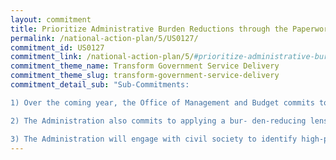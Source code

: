```yaml
---
layout: commitment
title: Prioritize Administrative Burden Reductions through the Paperwork Reduction Act
permalink: /national-action-plan/5/US0127/
commitment_id: US0127
commitment_link: /national-action-plan/5/#prioritize-administrative-burden-reductions-through-the-paperwork-reduction-act
commitment_theme_name: Transform Government Service Delivery
commitment_theme_slug: transform-government-service-delivery
commitment_detail_sub: "Sub-Commitments:

1) Over the coming year, the Office of Management and Budget commits to supporting Federal agencies in both of these steps, including by developing and sharing burden assessment and reduction tools and resources with Federal agencies and through the review of paperwork requests under the Paperwork Reduction Act.

2) The Administration also commits to applying a bur- den-reducing lens to implementation of major initiatives, as it did with the implementation of the application for student loan debt relief launched in October 2022. 

3) The Administration will engage with civil society to identify high-priority programs to target for administrative burden reduction efforts, including engagement through the U.S. Department of Justice’s Legal Aid Interagency Roundtable, as further outlined in the Equal Justice Under the Law section below."
---
```


